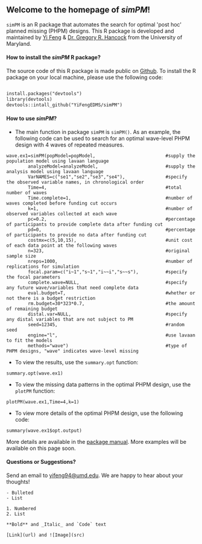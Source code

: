 ## Welcome to the homepage of _simPM_!

`simPM` is an R package that automates the search for optimal 'post hoc' planned missing (PHPM) designs. This R package is developed and maintained by [Yi Feng](https://terpconnect.umd.edu/~yifeng94/) & [Dr. Gregory R. Hancock](https://education.umd.edu/directory/gregory-r-hancock) from the University of Maryland.

#### How to install the _simPM_ R package? 

The source code of this R package is made public on [Github](https://github.com/YiFengEDMS/simPM). To install the R package on your local machine, please use the following code:

```markdown

install.packages("devtools")
library(devtools)
devtools::intall_github("YiFengEDMS/simPM")

```

#### How to use _simPM_? 

- The main function in package `simPM` is `simPM()`. As an example, the following code can be used to search for an optimal wave-level PHPM design with 4 waves of repeated measures.

```
wave.ex1=simPM(popModel=popModel,                          #supply the population model using lavaan language
        analyzeModel=analyzeModel,                         #supply the analysis model using lavaan language
        VarNAMES=c("se1","se2","se3","se4"),               #specify the observed variable names, in chronological order
        Time=4,                                            #total number of waves
        Time.complete=1,                                   #number of waves completed before funding cut occurs
        k=1,                                               #number of observed variables collected at each wave
        pc=0.2,                                            #percentage of participants to provide complete data after funding cut
        pd=0,                                              #percentage of participants to provide no data after funding cut
        costmx=c(5,10,15),                                 #unit cost of each data point at the following waves
        n=323,                                             #original sample size
        nreps=1000,                                        #number of replications for simulation
        focal.param=c("i~1","s~1","i~~i","s~~s"),          #specify the focal parameters
        complete.wave=NULL,                                #specify any future wave/variables that need complete data 
        eval.budget=T,                                     #whether or not there is a budget restriction
        rm.budget=30*323*0.7,                              #the amount of remaining budget
        distal.var=NULL,                                   #specify any distal variables that are not subject to PM
        seed=12345,                                        #random seed
        engine="l",                                        #use lavaan to fit the models
        methods="wave")                                    #type of PHPM designs, "wave" indicates wave-level missing

```

- To view the results, use the `summary.opt` function:
```
summary.opt(wave.ex1)
```


- To view the missing data patterns in the optimal PHPM design, use the `plotPM` function:
```
plotPM(wave.ex1,Time=4,k=1)
```


- To view more details of the optimal PHPM design, use the following code:

```
summary(wave.ex1$opt.output)
```

More details are available in the [package manual](). More examples will be available on this page soon.

#### Questions or Suggestions?
Send an email to yifeng94@umd.edu. We are happy to hear about your thoughts!


```
- Bulleted
- List

1. Numbered
2. List

**Bold** and _Italic_ and `Code` text

[Link](url) and ![Image](src)
```
